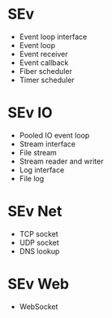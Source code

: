 <!-- TITLE: SEv Library organization -->
<!-- SUBTITLE: List of modules that are part of the SEv Library -->

# SEv
* Event loop interface
* Event loop
* Event receiver
* Event callback
* Fiber scheduler
* Timer scheduler

# SEv IO
* Pooled IO event loop
* Stream interface
* File stream
* Stream reader and writer
* Log interface
* File log

# SEv Net
* TCP socket
* UDP socket
* DNS lookup

# SEv Web
* WebSocket
